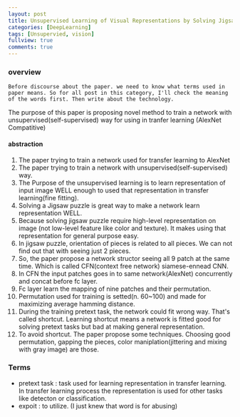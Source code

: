 ```yaml
---
layout: post
title: Unsupervised Learning of Visual Representations by Solving Jigsaw Puzzles
categories: [DeepLearning]
tags: [Unsupervied, vision]
fullview: true
comments: true
---
```


### overview

```
Before discourse about the paper. we need to know what terms used in paper means. So for all post in this category, I'll check the meaning of the words first. Then write about the technology.
```

The purpose of this paper is proposing novel method to train a network with unsupervised(self-supervised) way for using in tranfer learning (AlexNet Compatitive)

#### abstraction

1. The paper trying to train a network used for transfer learning to AlexNet
2. The paper trying to train a network with unsupervised(self-supervised) way.
3. The Purpose of the unsupervised learning is to learn representation of input image WELL enough to used that representation in transfer learning(fine fitting).
4. Solving a Jigsaw puzzle is great way to make a network learn representation WELL.
5. Because solving jigsaw puzzle require high-level representation on image (not low-level feature like color and texture). It makes using that representation for general purpose easy.
6. In jigsaw puzzle, orientation of pieces is related to all pieces. We can not find out that with seeing just 2 pieces.
7. So, the paper propose a network structor seeing all 9 patch at the same time. Which is called CFN(context free network) siamese-ennead CNN.
8. In CFN the input patches goes in to same network(AlexNet) concurrently and concat before fc layer.
9. Fc layer learn the mapping of nine patches and their permutation.
10. Permutation used for training is setted(n. 60~100) and made for maximizing average hamming distance.
11. During the training pretext task, the network could fit wrong way. That's called shortcut. Learning shortcut means a network is fitted good for solving pretext tasks but bad at making general representation.
12. To avoid shortcut. The paper propose some techniques. Choosing good permutation, gapping the pieces, color maniplation(jittering and mixing with gray image) are those.

### Terms

- pretext task : task used for learning representation in transfer learning. In transfer learning process the representation is used for other tasks like detecton or classification.
- expoit : to utilize. (I just knew that word is for abusing)
